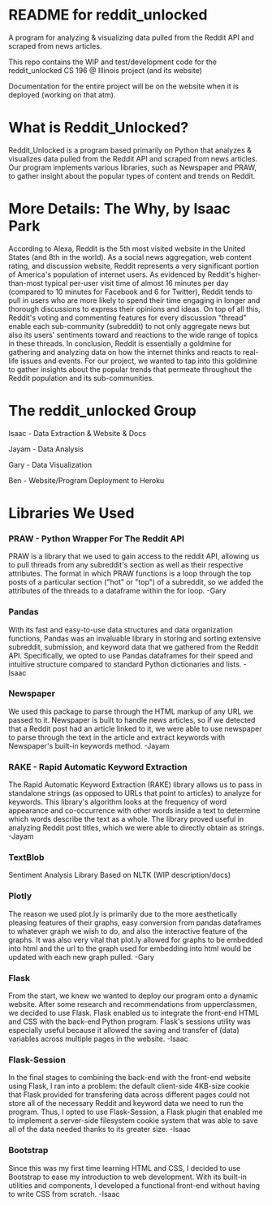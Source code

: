 # README for reddit_unlocked
A program for analyzing & visualizing data pulled from the Reddit API and scraped from news articles.

This repo contains the WIP and test/development code for the reddit_unlocked CS 196 @ Illinois project (and its website)

Documentation for the entire project will be on the website when it is deployed (working on that atm).


# What is Reddit_Unlocked?

Reddit_Unlocked is a program based primarily on Python that analyzes & visualizes data pulled from the Reddit API and scraped from news articles. Our program implements various libraries, such as Newspaper and PRAW, to gather insight about the popular types of content and trends on Reddit.


# More Details: The Why, by Isaac Park

According to Alexa, Reddit is the 5th most visited website in the United States (and 8th in the world). As a social news aggregation, web content rating, and discussion website, Reddit represents a very significant portion of America's population of internet users. As evidenced by Reddit's higher-than-most typical per-user visit time of almost 16 minutes per day (compared to 10 minutes for Facebook and 6 for Twitter), Reddit tends to pull in users who are more likely to spend their time engaging in longer and thorough discussions to express their opinions and ideas. On top of all this, Reddit's voting and commenting features for every discussion "thread" enable each sub-community (subreddit) to not only aggregate news but also its users' sentiments toward and reactions to the wide range of topics in these threads. In conclusion, Reddit is essentially a goldmine for gathering and analyzing data on how the internet thinks and reacts to real-life issues and events. For our project, we wanted to tap into this goldmine to gather insights about the popular trends that permeate throughout the Reddit population and its sub-communities.


# The reddit_unlocked Group

Isaac - Data Extraction & Website & Docs

Jayam - Data Analysis

Gary - Data Visualization

Ben - Website/Program Deployment to Heroku



# Libraries We Used

### PRAW - Python Wrapper For The Reddit API
PRAW is a library that we used to gain access to the reddit API, allowing us to pull threads from any subreddit's section as well as their respective attributes. The format in which PRAW functions is a loop through the top posts of a particular section ("hot" or "top") of a subreddit, so we added the attributes of the threads to a dataframe within the for loop. -Gary

### Pandas 
With its fast and easy-to-use data structures and data organization functions, Pandas was an invaluable library in storing and sorting extensive subreddit, submission, and keyword data that we gathered from the Reddit API. Specifically, we opted to use Pandas dataframes for their speed and intuitive structure compared to standard Python dictionaries and lists. -Isaac

### Newspaper 
We used this package to parse through the HTML markup of any URL we passed to it. Newspaper is built to handle news articles, so if we detected that a Reddit post had an article linked to it, we were able to use newspaper to parse through the text in the article and extract keywords with Newspaper's built-in keywords method. -Jayam

### RAKE - Rapid Automatic Keyword Extraction
The Rapid Automatic Keyword Extraction (RAKE) library allows us to pass in standalone strings (as opposed to URLs that point to articles) to analyze for keywords. This library's algorithm looks at the frequency of word appearance and co-occurrence with other words inside a text to determine which words describe the text as a whole. The library proved useful in analyzing Reddit post titles, which we were able to directly obtain as strings. -Jayam

### TextBlob
Sentiment Analysis Library Based on NLTK (WIP description/docs)

### Plotly
The reason we used plot.ly is primarily due to the more aesthetically pleasing features of their graphs, easy conversion from pandas dataframes to whatever graph we wish to do, and also the interactive feature of the graphs. It was also very vital that plot.ly allowed for graphs to be embedded into html and the url to the graph used for embedding into html would be updated with each new graph pulled. -Gary

### Flask
From the start, we knew we wanted to deploy our program onto a dynamic website. After some research and recommendations from upperclassmen, we decided to use Flask. Flask enabled us to integrate the front-end HTML and CSS with the back-end Python program. Flask's sessions utility was especially useful because it allowed the saving and transfer of (data) variables across multiple pages in the website. -Isaac

### Flask-Session
In the final stages to combining the back-end with the front-end website using Flask, I ran into a problem: the default client-side 4KB-size cookie that Flask provided for transfering data across different pages could not store all of the necessary Reddit and keyword data we need to run the program. Thus, I opted to use Flask-Session, a Flask plugin that enabled me to implement a server-side filesystem cookie system that was able to save all of the data needed thanks to its greater size. -Isaac

### Bootstrap
Since this was my first time learning HTML and CSS, I decided to use Bootstrap to ease my introduction to web development. With its built-in utilities and components, I developed a functional front-end without having to write CSS from scratch. -Isaac
